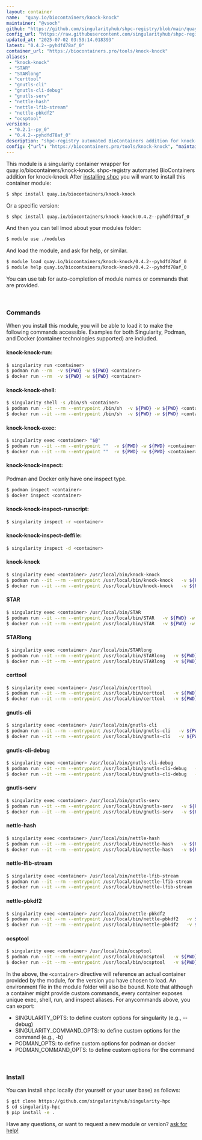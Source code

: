 ```yaml
---
layout: container
name:  "quay.io/biocontainers/knock-knock"
maintainer: "@vsoch"
github: "https://github.com/singularityhub/shpc-registry/blob/main/quay.io/biocontainers/knock-knock/container.yaml"
config_url: "https://raw.githubusercontent.com/singularityhub/shpc-registry/main/quay.io/biocontainers/knock-knock/container.yaml"
updated_at: "2025-07-02 03:59:14.018393"
latest: "0.4.2--pyhdfd78af_0"
container_url: "https://biocontainers.pro/tools/knock-knock"
aliases:
 - "knock-knock"
 - "STAR"
 - "STARlong"
 - "certtool"
 - "gnutls-cli"
 - "gnutls-cli-debug"
 - "gnutls-serv"
 - "nettle-hash"
 - "nettle-lfib-stream"
 - "nettle-pbkdf2"
 - "ocsptool"
versions:
 - "0.2.1--py_0"
 - "0.4.2--pyhdfd78af_0"
description: "shpc-registry automated BioContainers addition for knock-knock"
config: {"url": "https://biocontainers.pro/tools/knock-knock", "maintainer": "@vsoch", "description": "shpc-registry automated BioContainers addition for knock-knock", "latest": {"0.4.2--pyhdfd78af_0": "sha256:39afd9e1dca43c42d0b4bc0e32ed463f057a4d9ce103fdcdd451342394adcdb9"}, "tags": {"0.2.1--py_0": "sha256:58cf20fcfffbef6feb19523c936e110c83b7022379a56c9dc09ba1c38b001883", "0.4.2--pyhdfd78af_0": "sha256:39afd9e1dca43c42d0b4bc0e32ed463f057a4d9ce103fdcdd451342394adcdb9"}, "docker": "quay.io/biocontainers/knock-knock", "aliases": {"knock-knock": "/usr/local/bin/knock-knock", "STAR": "/usr/local/bin/STAR", "STARlong": "/usr/local/bin/STARlong", "certtool": "/usr/local/bin/certtool", "gnutls-cli": "/usr/local/bin/gnutls-cli", "gnutls-cli-debug": "/usr/local/bin/gnutls-cli-debug", "gnutls-serv": "/usr/local/bin/gnutls-serv", "nettle-hash": "/usr/local/bin/nettle-hash", "nettle-lfib-stream": "/usr/local/bin/nettle-lfib-stream", "nettle-pbkdf2": "/usr/local/bin/nettle-pbkdf2", "ocsptool": "/usr/local/bin/ocsptool"}}
---
```


This module is a singularity container wrapper for quay.io/biocontainers/knock-knock.
shpc-registry automated BioContainers addition for knock-knock
After [installing shpc](#install) you will want to install this container module:


```bash
$ shpc install quay.io/biocontainers/knock-knock
```

Or a specific version:

```bash
$ shpc install quay.io/biocontainers/knock-knock:0.4.2--pyhdfd78af_0
```

And then you can tell lmod about your modules folder:

```bash
$ module use ./modules
```

And load the module, and ask for help, or similar.

```bash
$ module load quay.io/biocontainers/knock-knock/0.4.2--pyhdfd78af_0
$ module help quay.io/biocontainers/knock-knock/0.4.2--pyhdfd78af_0
```

You can use tab for auto-completion of module names or commands that are provided.

<br>

### Commands

When you install this module, you will be able to load it to make the following commands accessible.
Examples for both Singularity, Podman, and Docker (container technologies supported) are included.

#### knock-knock-run:

```bash
$ singularity run <container>
$ podman run --rm  -v ${PWD} -w ${PWD} <container>
$ docker run --rm  -v ${PWD} -w ${PWD} <container>
```

#### knock-knock-shell:

```bash
$ singularity shell -s /bin/sh <container>
$ podman run --it --rm --entrypoint /bin/sh  -v ${PWD} -w ${PWD} <container>
$ docker run --it --rm --entrypoint /bin/sh  -v ${PWD} -w ${PWD} <container>
```

#### knock-knock-exec:

```bash
$ singularity exec <container> "$@"
$ podman run --it --rm --entrypoint ""  -v ${PWD} -w ${PWD} <container> "$@"
$ docker run --it --rm --entrypoint ""  -v ${PWD} -w ${PWD} <container> "$@"
```

#### knock-knock-inspect:

Podman and Docker only have one inspect type.

```bash
$ podman inspect <container>
$ docker inspect <container>
```

#### knock-knock-inspect-runscript:

```bash
$ singularity inspect -r <container>
```

#### knock-knock-inspect-deffile:

```bash
$ singularity inspect -d <container>
```


#### knock-knock

```bash
$ singularity exec <container> /usr/local/bin/knock-knock
$ podman run --it --rm --entrypoint /usr/local/bin/knock-knock   -v ${PWD} -w ${PWD} <container> -c " $@"
$ docker run --it --rm --entrypoint /usr/local/bin/knock-knock   -v ${PWD} -w ${PWD} <container> -c " $@"
```


#### STAR

```bash
$ singularity exec <container> /usr/local/bin/STAR
$ podman run --it --rm --entrypoint /usr/local/bin/STAR   -v ${PWD} -w ${PWD} <container> -c " $@"
$ docker run --it --rm --entrypoint /usr/local/bin/STAR   -v ${PWD} -w ${PWD} <container> -c " $@"
```


#### STARlong

```bash
$ singularity exec <container> /usr/local/bin/STARlong
$ podman run --it --rm --entrypoint /usr/local/bin/STARlong   -v ${PWD} -w ${PWD} <container> -c " $@"
$ docker run --it --rm --entrypoint /usr/local/bin/STARlong   -v ${PWD} -w ${PWD} <container> -c " $@"
```


#### certtool

```bash
$ singularity exec <container> /usr/local/bin/certtool
$ podman run --it --rm --entrypoint /usr/local/bin/certtool   -v ${PWD} -w ${PWD} <container> -c " $@"
$ docker run --it --rm --entrypoint /usr/local/bin/certtool   -v ${PWD} -w ${PWD} <container> -c " $@"
```


#### gnutls-cli

```bash
$ singularity exec <container> /usr/local/bin/gnutls-cli
$ podman run --it --rm --entrypoint /usr/local/bin/gnutls-cli   -v ${PWD} -w ${PWD} <container> -c " $@"
$ docker run --it --rm --entrypoint /usr/local/bin/gnutls-cli   -v ${PWD} -w ${PWD} <container> -c " $@"
```


#### gnutls-cli-debug

```bash
$ singularity exec <container> /usr/local/bin/gnutls-cli-debug
$ podman run --it --rm --entrypoint /usr/local/bin/gnutls-cli-debug   -v ${PWD} -w ${PWD} <container> -c " $@"
$ docker run --it --rm --entrypoint /usr/local/bin/gnutls-cli-debug   -v ${PWD} -w ${PWD} <container> -c " $@"
```


#### gnutls-serv

```bash
$ singularity exec <container> /usr/local/bin/gnutls-serv
$ podman run --it --rm --entrypoint /usr/local/bin/gnutls-serv   -v ${PWD} -w ${PWD} <container> -c " $@"
$ docker run --it --rm --entrypoint /usr/local/bin/gnutls-serv   -v ${PWD} -w ${PWD} <container> -c " $@"
```


#### nettle-hash

```bash
$ singularity exec <container> /usr/local/bin/nettle-hash
$ podman run --it --rm --entrypoint /usr/local/bin/nettle-hash   -v ${PWD} -w ${PWD} <container> -c " $@"
$ docker run --it --rm --entrypoint /usr/local/bin/nettle-hash   -v ${PWD} -w ${PWD} <container> -c " $@"
```


#### nettle-lfib-stream

```bash
$ singularity exec <container> /usr/local/bin/nettle-lfib-stream
$ podman run --it --rm --entrypoint /usr/local/bin/nettle-lfib-stream   -v ${PWD} -w ${PWD} <container> -c " $@"
$ docker run --it --rm --entrypoint /usr/local/bin/nettle-lfib-stream   -v ${PWD} -w ${PWD} <container> -c " $@"
```


#### nettle-pbkdf2

```bash
$ singularity exec <container> /usr/local/bin/nettle-pbkdf2
$ podman run --it --rm --entrypoint /usr/local/bin/nettle-pbkdf2   -v ${PWD} -w ${PWD} <container> -c " $@"
$ docker run --it --rm --entrypoint /usr/local/bin/nettle-pbkdf2   -v ${PWD} -w ${PWD} <container> -c " $@"
```


#### ocsptool

```bash
$ singularity exec <container> /usr/local/bin/ocsptool
$ podman run --it --rm --entrypoint /usr/local/bin/ocsptool   -v ${PWD} -w ${PWD} <container> -c " $@"
$ docker run --it --rm --entrypoint /usr/local/bin/ocsptool   -v ${PWD} -w ${PWD} <container> -c " $@"
```



In the above, the `<container>` directive will reference an actual container provided
by the module, for the version you have chosen to load. An environment file in the
module folder will also be bound. Note that although a container
might provide custom commands, every container exposes unique exec, shell, run, and
inspect aliases. For anycommands above, you can export:

 - SINGULARITY_OPTS: to define custom options for singularity (e.g., --debug)
 - SINGULARITY_COMMAND_OPTS: to define custom options for the command (e.g., -b)
 - PODMAN_OPTS: to define custom options for podman or docker
 - PODMAN_COMMAND_OPTS: to define custom options for the command

<br>

### Install

You can install shpc locally (for yourself or your user base) as follows:

```bash
$ git clone https://github.com/singularityhub/singularity-hpc
$ cd singularity-hpc
$ pip install -e .
```

Have any questions, or want to request a new module or version? [ask for help!](https://github.com/singularityhub/singularity-hpc/issues)